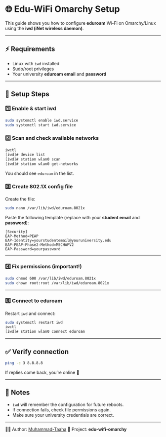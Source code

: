 # 🌐 Edu-WiFi Omarchy Setup

This guide shows you how to configure **eduroam** Wi-Fi on Omarchy/Linux using the **iwd (iNet wireless daemon)**.

---

## ⚡ Requirements

* Linux with `iwd` installed
* Sudo/root privileges
* Your university **eduroam email** and **password**

---

## 🔧 Setup Steps

### 1️⃣ Enable & start iwd

```bash
sudo systemctl enable iwd.service
sudo systemctl start iwd.service
```

### 2️⃣ Scan and check available networks

```bash
iwctl
[iwd]# device list
[iwd]# station wlan0 scan
[iwd]# station wlan0 get-networks
```

You should see `eduroam` in the list.

### 3️⃣ Create 802.1X config file

Create the file:

```bash
sudo nano /var/lib/iwd/eduroam.8021x
```

Paste the following template (replace with your **student email** and **password**):

```
[Security]
EAP-Method=PEAP
EAP-Identity=yourstudentemail@youruniversity.edu
EAP-PEAP-Phase2-Method=MSCHAPV2
EAP-Password=yourpassword
```

---

### 4️⃣ Fix permissions (important!)

```bash
sudo chmod 600 /var/lib/iwd/eduroam.8021x
sudo chown root:root /var/lib/iwd/eduroam.8021x
```

---

### 5️⃣ Connect to eduroam

Restart `iwd` and connect:

```bash
sudo systemctl restart iwd
iwctl
[iwd]# station wlan0 connect eduroam
```

---

## ✅ Verify connection

```bash
ping -c 3 8.8.8.8
```

If replies come back, you’re online 🎉

---

## 📌 Notes

* `iwd` will remember the configuration for future reboots.
* If connection fails, check file permissions again.
* Make sure your university credentials are correct.

---

👨‍💻 Author: [Muhammad-Taaha](https://github.com/Muhammad-Taaha)
📡 Project: **edu-wifi-omarchy**
